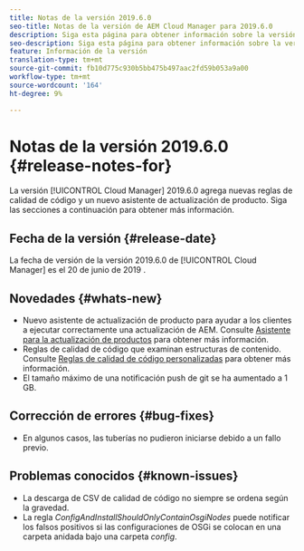 ```yaml
---
title: Notas de la versión 2019.6.0
seo-title: Notas de la versión de AEM Cloud Manager para 2019.6.0
description: Siga esta página para obtener información sobre la versión 2019.6.0 de Cloud Manager.
seo-description: Siga esta página para obtener información sobre la versión 2019.6.0 de AEM Cloud Manager.
feature: Información de la versión
translation-type: tm+mt
source-git-commit: fb10d775c930b5bb475b497aac2fd59b053a9a00
workflow-type: tm+mt
source-wordcount: '164'
ht-degree: 9%

---
```


# Notas de la versión 2019.6.0 {#release-notes-for}

La versión [!UICONTROL Cloud Manager] 2019.6.0 agrega nuevas reglas de calidad de código y un nuevo asistente de actualización de producto. Siga las secciones a continuación para obtener más información.

## Fecha de la versión {#release-date}

La fecha de versión de la versión 2019.6.0 de [!UICONTROL Cloud Manager] es el 20 de junio de 2019 .

## Novedades {#whats-new}

* Nuevo asistente de actualización de producto para ayudar a los clientes a ejecutar correctamente una actualización de AEM. Consulte [Asistente para la actualización de productos](overview-productupdate-wizard.md) para obtener más información.
* Reglas de calidad de código que examinan estructuras de contenido. Consulte [Reglas de calidad de código personalizadas](custom-code-quality-rules.md) para obtener más información.
* El tamaño máximo de una notificación push de git se ha aumentado a 1 GB.

## Corrección de errores {#bug-fixes}

* En algunos casos, las tuberías no pudieron iniciarse debido a un fallo previo.

## Problemas conocidos {#known-issues}

* La descarga de CSV de calidad de código no siempre se ordena según la gravedad.
* La regla *ConfigAndInstallShouldOnlyContainOsgiNodes* puede notificar los falsos positivos si las configuraciones de OSGi se colocan en una carpeta anidada bajo una carpeta *config*.